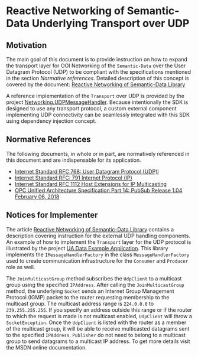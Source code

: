 # Reactive Networking of Semantic-Data Underlying Transport over UDP

## Motivation

The main goal of this document is to provide instruction on how to expand the transport layer for OOI Networking of the `Semantic-Data` over the User Datagram Protocol (UDP) to be compliant with the specifications mentioned in the section *Normative references*. Detailed description of this concept is covered by the document: [Reactive Networking of Semantic-Data Library][RxNetworkingSemantic-Data]

A reference implementation of the `Transport` over UDP is provided by the project [Networking.UDPMessageHandler][OOI.Networking.UDPMessageHandler]. Because intentionally the SDK is designed to use any transport protocol, a custom external component implementing UDP connectivity can be seamlessly integrated with this SDK using dependency injection concept.

## Normative References

The following documents, in whole or in part, are normatively referenced in this document and are indispensable for its application.

- [Internet Standard RFC 768: User Datagram Protocol (UDP)l][RFC.UDP]
- [Internet Standard RFC: 791 Internet Protocol (IP)][RFC.UDP.IP]
- [Internet Standard RFC 1112 Host Extensions for IP Multicasting][RFC.IPMulticasting]
- [OPC Unified Architecture Specification Part 14: PubSub Release 1.04 February 06, 2018][OPC.UA.PubSub]

## Notices for Implementer

The article [Reactive Networking of Semantic-Data Library][RxNetworkingSemantic-Data] contains a description covering instruction for the external UDP handling components. An example of how to implement the `Transport` layer for the UDP protocol is illustrated by the project [UA Data Example Application][OOI.Networking.ReferenceApplication]. This library implements the `IMessageHandlerFactory` in the class `MessageHandlerFactory` used to create communication infrastructure for the `Consumer` and `Producer` role as well.

The `JoinMulticastGroup` method subscribes the `UdpClient` to a multicast group using the specified `IPAddress`. After calling the `JoinMulticastGroup` method, the underlying `Socket` sends an Internet Group Management Protocol (IGMP) packet to the router requesting membership to the multicast group. The multicast address range is `224.0.0.0` to `239.255.255.255`. If you specify an address outside this range or if the router to which the request is made is not multicast enabled, `UdpClient` will throw a `SocketException`. Once the `UdpClient` is listed with the router as a member of the multicast group, it will be able to receive multicasted datagrams sent to the specified `IPAddress`.  `Publisher` do not need to belong to a multicast group to send datagrams to a multicast IP address. To get more details visit the MSDN online documentation.

[RxNetworkingSemantic-Data]:https://commsvr.gitbook.io/ooi/reactive-communication/semanticdata
[RFC.UDP]:https://tools.ietf.org/html/rfc768
[RFC.UDP.IP]:https://tools.ietf.org/html/rfc791
[RFC.IPMulticasting]:https://tools.ietf.org/html/rfc1112
[OPC.UA.PubSub]:https://opcfoundation.org/developer-tools/specifications-unified-architecture/part-14-pubsub/
[OOI.Networking.UDPMessageHandler]:https://github.com/mpostol/OPC-UA-OOI/tree/master/Networking/UDPMessageHandler
[OOI.Networking.ReferenceApplication]:https://github.com/mpostol/OPC-UA-OOI/tree/master/Networking/ReferenceApplication
